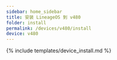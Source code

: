 ```yaml
---
sidebar: home_sidebar
title: 安装 LineageOS 到 v480
folder: install
permalink: /devices/v480/install
device: v480
---
```

{% include templates/device_install.md %}
